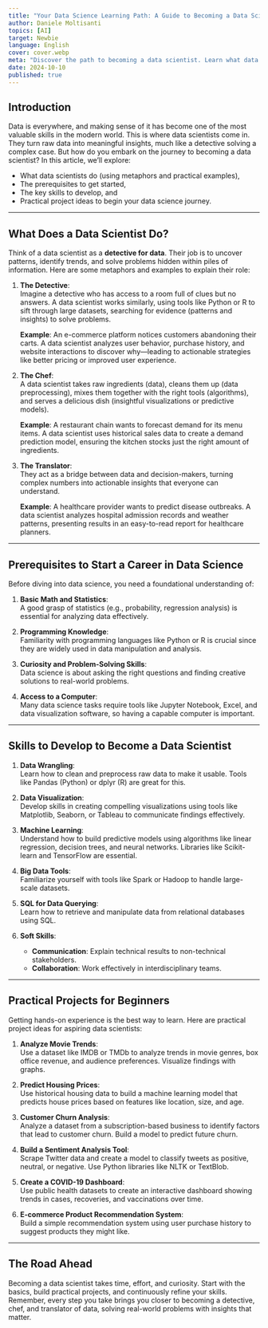 ```yaml
---
title: "Your Data Science Learning Path: A Guide to Becoming a Data Scientist"
author: Daniele Moltisanti
topics: [AI]
target: Newbie
language: English
cover: cover.webp
meta: "Discover the path to becoming a data scientist. Learn what data scientists do, prerequisites, essential skills, and practical project ideas to kickstart your data science career"
date: 2024-10-10
published: true
---
```




## Introduction

Data is everywhere, and making sense of it has become one of the most valuable skills in the modern world. This is where data scientists come in. They turn raw data into meaningful insights, much like a detective solving a complex case. But how do you embark on the journey to becoming a data scientist? In this article, we’ll explore:

- What data scientists do (using metaphors and practical examples),
- The prerequisites to get started,
- The key skills to develop, and
- Practical project ideas to begin your data science journey.

---

## What Does a Data Scientist Do?

Think of a data scientist as a **detective for data**. Their job is to uncover patterns, identify trends, and solve problems hidden within piles of information. Here are some metaphors and examples to explain their role:

1. **The Detective**:  
   Imagine a detective who has access to a room full of clues but no answers. A data scientist works similarly, using tools like Python or R to sift through large datasets, searching for evidence (patterns and insights) to solve problems.

   **Example**: An e-commerce platform notices customers abandoning their carts. A data scientist analyzes user behavior, purchase history, and website interactions to discover why—leading to actionable strategies like better pricing or improved user experience.


2. **The Chef**:  
   A data scientist takes raw ingredients (data), cleans them up (data preprocessing), mixes them together with the right tools (algorithms), and serves a delicious dish (insightful visualizations or predictive models).

   **Example**: A restaurant chain wants to forecast demand for its menu items. A data scientist uses historical sales data to create a demand prediction model, ensuring the kitchen stocks just the right amount of ingredients.


3. **The Translator**:  
   They act as a bridge between data and decision-makers, turning complex numbers into actionable insights that everyone can understand.

   **Example**: A healthcare provider wants to predict disease outbreaks. A data scientist analyzes hospital admission records and weather patterns, presenting results in an easy-to-read report for healthcare planners.

---

## Prerequisites to Start a Career in Data Science

Before diving into data science, you need a foundational understanding of:

1. **Basic Math and Statistics**:  
   A good grasp of statistics (e.g., probability, regression analysis) is essential for analyzing data effectively.


2. **Programming Knowledge**:  
   Familiarity with programming languages like Python or R is crucial since they are widely used in data manipulation and analysis.


3. **Curiosity and Problem-Solving Skills**:  
   Data science is about asking the right questions and finding creative solutions to real-world problems.


4. **Access to a Computer**:  
   Many data science tasks require tools like Jupyter Notebook, Excel, and data visualization software, so having a capable computer is important.

---

## Skills to Develop to Become a Data Scientist

1. **Data Wrangling**:  
   Learn how to clean and preprocess raw data to make it usable. Tools like Pandas (Python) or dplyr (R) are great for this.


2. **Data Visualization**:  
   Develop skills in creating compelling visualizations using tools like Matplotlib, Seaborn, or Tableau to communicate findings effectively.


3. **Machine Learning**:  
   Understand how to build predictive models using algorithms like linear regression, decision trees, and neural networks. Libraries like Scikit-learn and TensorFlow are essential.


4. **Big Data Tools**:  
   Familiarize yourself with tools like Spark or Hadoop to handle large-scale datasets.


5. **SQL for Data Querying**:  
   Learn how to retrieve and manipulate data from relational databases using SQL.


6. **Soft Skills**:  
   - **Communication**: Explain technical results to non-technical stakeholders.
   - **Collaboration**: Work effectively in interdisciplinary teams.

---

## Practical Projects for Beginners

Getting hands-on experience is the best way to learn. Here are practical project ideas for aspiring data scientists:

1. **Analyze Movie Trends**:  
   Use a dataset like IMDB or TMDb to analyze trends in movie genres, box office revenue, and audience preferences. Visualize findings with graphs.


2. **Predict Housing Prices**:  
   Use historical housing data to build a machine learning model that predicts house prices based on features like location, size, and age.


3. **Customer Churn Analysis**:  
   Analyze a dataset from a subscription-based business to identify factors that lead to customer churn. Build a model to predict future churn.


4. **Build a Sentiment Analysis Tool**:  
   Scrape Twitter data and create a model to classify tweets as positive, neutral, or negative. Use Python libraries like NLTK or TextBlob.


5. **Create a COVID-19 Dashboard**:  
   Use public health datasets to create an interactive dashboard showing trends in cases, recoveries, and vaccinations over time.


6. **E-commerce Product Recommendation System**:  
   Build a simple recommendation system using user purchase history to suggest products they might like.

---

## The Road Ahead

Becoming a data scientist takes time, effort, and curiosity. Start with the basics, build practical projects, and continuously refine your skills. Remember, every step you take brings you closer to becoming a detective, chef, and translator of data, solving real-world problems with insights that matter.


